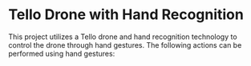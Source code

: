 # Tello Drone with Hand Recognition
This project utilizes a Tello drone and hand recognition technology to control the drone through hand gestures. The following actions can be performed using hand gestures:
